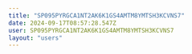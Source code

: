 ```yaml
---
title: "SP095PYRGCA1NT2AK6K1GS4AMTM8YMTSH3KCVNS7"
date: 2024-09-17T08:57:28.547Z
user: SP095PYRGCA1NT2AK6K1GS4AMTM8YMTSH3KCVNS7
layout: "users"
---
```

    